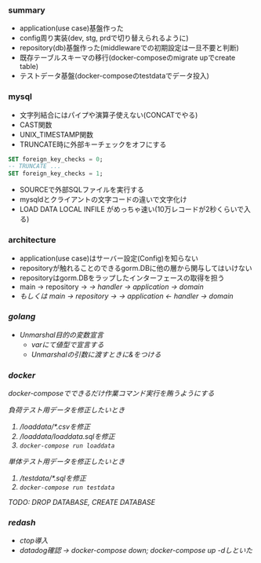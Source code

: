 ### summary

- application(use case)基盤作った
- config周り実装(dev, stg, prdで切り替えられるように)
- repository(db)基盤作った(middlewareでの初期設定は一旦不要と判断)
- 既存テーブルスキーマの移行(docker-composeのmigrate upでcreate table)
- テストデータ基盤(docker-composeのtestdataでデータ投入)

### mysql

- 文字列結合にはパイプや演算子使えない(CONCATでやる)
- CAST関数
- UNIX_TIMESTAMP関数
- TRUNCATE時に外部キーチェックをオフにする

```sql
SET foreign_key_checks = 0;
-- TRUNCATE ...
SET foreign_key_checks = 1;
```

- SOURCEで外部SQLファイルを実行する
- mysqldとクライアントの文字コードの違いで文字化け
- LOAD DATA LOCAL INFILE がめっちゃ速い(10万レコードが2秒くらいで入る)

### architecture

- application(use case)はサーバー設定(Config)を知らない
- repositoryが触れることのできるgorm.DBに他の層から関与してはいけない
- repositoryはgorm.DBをラップしたインターフェースの取得を担う
- main -> repository -> <I> -> handler -> application -> domain
- もしくは main -> repository -> <I> -> application <- handler -> domain

### golang

- Unmarshal目的の変数宣言
  - varにて値型で宣言する
  - Unmarshalの引数に渡すときに&をつける

### docker

docker-composeでできるだけ作業コマンド実行を賄うようにする

負荷テスト用データを修正したいとき
1. /loaddata/*.csvを修正
2. /loaddata/loaddata.sqlを修正
3. ``docker-compose run loaddata``

単体テスト用データを修正したいとき
1. /testdata/*.sqlを修正
2. ``docker-compose run testdata``

TODO: DROP DATABASE, CREATE DATABASE  

### redash

- ctop導入
- datadog確認 -> docker-compose down; docker-compose up -dしといた